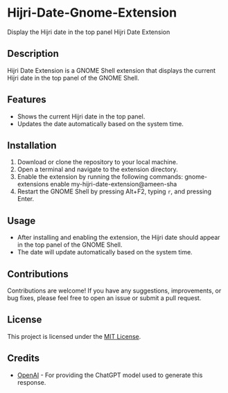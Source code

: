 # Hijri-Date-Gnome-Extension
Display the Hijri date in the top panel
Hijri Date Extension

## Description
Hijri Date Extension is a GNOME Shell extension that displays the current Hijri date in the top panel of the GNOME Shell.

## Features
- Shows the current Hijri date in the top panel.
- Updates the date automatically based on the system time.

## Installation
1. Download or clone the repository to your local machine.
2. Open a terminal and navigate to the extension directory.
3. Enable the extension by running the following commands:
    gnome-extensions enable my-hijri-date-extension@ameen-sha
4. Restart the GNOME Shell by pressing Alt+F2, typing `r`, and pressing Enter.

## Usage
- After installing and enabling the extension, the Hijri date should appear in the top panel of the GNOME Shell.
- The date will update automatically based on the system time.

## Contributions
Contributions are welcome! If you have any suggestions, improvements, or bug fixes, please feel free to open an issue or submit a pull request.

## License
This project is licensed under the [MIT License](LICENSE).

## Credits
- [OpenAI](https://www.openai.com/) - For providing the ChatGPT model used to generate this response.

